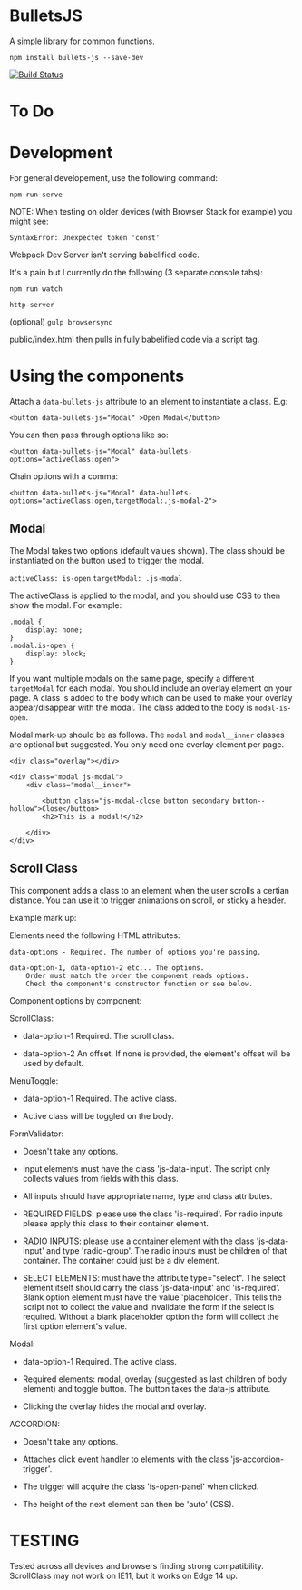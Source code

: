 # BulletsJS
A simple library for common functions.

`npm install bullets-js --save-dev`

[![Build Status](https://travis-ci.org/brightonmike/BulletsJS.svg?branch=master)](https://travis-ci.org/brightonmike/BulletsJS)

To Do
======


Development
===========

For general developement, use the following command:

`npm run serve`


NOTE:
When testing on older devices (with Browser Stack for example) you might see:

`SyntaxError: Unexpected token 'const'`

Webpack Dev Server isn't serving babelified code.

It's a pain but I currently do the following (3 separate console tabs):

`npm run watch`

`http-server`

(optional)
`gulp browsersync`

public/index.html then pulls in fully babelified code via a script tag.



Using the components
====================

Attach a `data-bullets-js` attribute to an element to instantiate a class. E.g:

`<button data-bullets-js="Modal" >Open Modal</button>`

You can then pass through options like so:

`<button data-bullets-js="Modal" data-bullets-options="activeClass:open">`

Chain options with a comma:

`<button data-bullets-js="Modal" data-bullets-options="activeClass:open,targetModal:.js-modal-2">`

Modal
-----

The Modal takes two options (default values shown). The class should be instantiated on the button used to trigger the modal.

`activeClass: is-open`
`targetModal: .js-modal`

The activeClass is applied to the modal, and you should use CSS to then show the modal. For example:

```
.modal {
	display: none;
}
.modal.is-open {
	display: block;
}
```

If you want multiple modals on the same page, specify a different `targetModal` for each modal. You should include an overlay element on your page. A class is added to the body which can be used to make your overlay appear/disappear with the modal. The class added to the body is `modal-is-open`.

Modal mark-up should be as follows. The `modal` and `modal__inner` classes are optional but suggested. You only need one overlay element per page.

```
<div class="overlay"></div>

<div class="modal js-modal">		
	<div class="modal__inner">

		<button class="js-modal-close button secondary button--hollow">Close</button>
		<h2>This is a modal!</h2>

	</div>
</div>
```

Scroll Class
------------

This component adds a class to an element when the user scrolls a certian distance. You can use it to trigger animations on scroll, or sticky a header. 

Example mark up:

Elements need the following HTML attributes:
	
	data-options - Required. The number of options you're passing.

	data-option-1, data-option-2 etc... The options. 
		Order must match the order the component reads options. 
		Check the component's constructor function or see below.


Component options by component:


ScrollClass:

- data-option-1 Required. The scroll class.

- data-option-2 An offset. If none is provided, the element's offset 
	will be used by default.



MenuToggle:

- data-option-1 Required. The active class.

- Active class will be toggled on the body.



FormValidator:

- Doesn't take any options.

- Input elements must have the class 'js-data-input'. The script only collects values from fields with this class.

- All inputs should have appropriate name, type and class attributes.

- REQUIRED FIELDS: please use the class 'is-required'. For radio inputs please apply this class to their container element.

- RADIO INPUTS: please use a container element with the class 'js-data-input' and type 'radio-group'. The radio inputs must be children of that container. The container could just be a div element.

- SELECT ELEMENTS: must have the attribute type="select". The select element itself should carry the class 'js-data-input' and 'is-required'. Blank option element must have the value 'placeholder'. This tells the script not to collect the value and invalidate the form if the select is required. Without a blank placeholder option the form will collect the first option element's value. 



Modal:

- data-option-1 Required. The active class.

- Required elements: modal, overlay (suggested as last children of body element) and toggle button. The button takes the data-js attribute.

- Clicking the overlay hides the modal and overlay.



ACCORDION:

- Doesn't take any options.

- Attaches click event handler to elements with the class 'js-accordion-trigger'.

- The trigger will acquire the class 'is-open-panel' when clicked.

- The height of the next element can then be 'auto' (CSS).



TESTING
=======

Tested across all devices and browsers finding strong compatibility. ScrollClass may not work on IE11, but it works on Edge 14 up.





